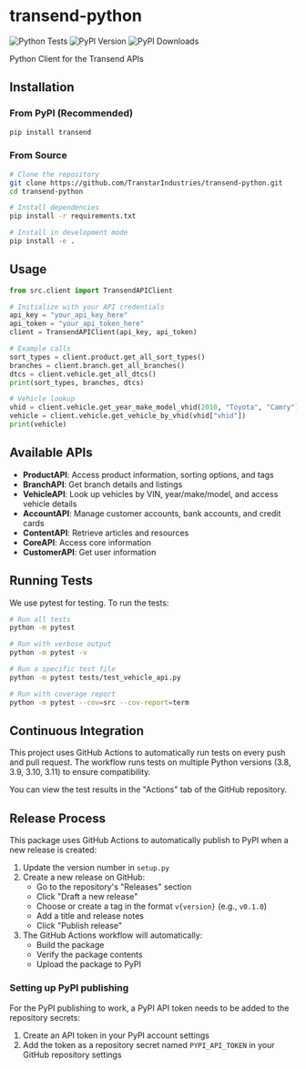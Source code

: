 # transend-python

![Python Tests](https://github.com/TranstarIndustries/transend-python/workflows/Python%20Tests/badge.svg)
![PyPI Version](https://img.shields.io/pypi/v/transend.svg)
![PyPI Downloads](https://img.shields.io/pypi/dm/transend.svg)

Python Client for the Transend APIs

## Installation

### From PyPI (Recommended)

```bash
pip install transend
```

### From Source

```bash
# Clone the repository
git clone https://github.com/TranstarIndustries/transend-python.git
cd transend-python

# Install dependencies
pip install -r requirements.txt

# Install in development mode
pip install -e .
```

## Usage

```python
from src.client import TransendAPIClient

# Initialize with your API credentials
api_key = "your_api_key_here"
api_token = "your_api_token_here"
client = TransendAPIClient(api_key, api_token)

# Example calls
sort_types = client.product.get_all_sort_types()
branches = client.branch.get_all_branches()
dtcs = client.vehicle.get_all_dtcs()
print(sort_types, branches, dtcs)

# Vehicle lookup
vhid = client.vehicle.get_year_make_model_vhid(2010, "Toyota", "Camry")
vehicle = client.vehicle.get_vehicle_by_vhid(vhid["vhid"])
print(vehicle)
```

## Available APIs

- **ProductAPI**: Access product information, sorting options, and tags
- **BranchAPI**: Get branch details and listings
- **VehicleAPI**: Look up vehicles by VIN, year/make/model, and access vehicle details
- **AccountAPI**: Manage customer accounts, bank accounts, and credit cards
- **ContentAPI**: Retrieve articles and resources
- **CoreAPI**: Access core information
- **CustomerAPI**: Get user information

## Running Tests

We use pytest for testing. To run the tests:

```bash
# Run all tests
python -m pytest

# Run with verbose output
python -m pytest -v

# Run a specific test file
python -m pytest tests/test_vehicle_api.py

# Run with coverage report
python -m pytest --cov=src --cov-report=term
```

## Continuous Integration

This project uses GitHub Actions to automatically run tests on every push and pull request.
The workflow runs tests on multiple Python versions (3.8, 3.9, 3.10, 3.11) to ensure compatibility.

You can view the test results in the "Actions" tab of the GitHub repository.

## Release Process

This package uses GitHub Actions to automatically publish to PyPI when a new release is created:

1. Update the version number in `setup.py`
2. Create a new release on GitHub:
   - Go to the repository's "Releases" section
   - Click "Draft a new release"
   - Choose or create a tag in the format `v{version}` (e.g., `v0.1.0`)
   - Add a title and release notes
   - Click "Publish release"
3. The GitHub Actions workflow will automatically:
   - Build the package
   - Verify the package contents
   - Upload the package to PyPI

### Setting up PyPI publishing

For the PyPI publishing to work, a PyPI API token needs to be added to the repository secrets:

1. Create an API token in your PyPI account settings
2. Add the token as a repository secret named `PYPI_API_TOKEN` in your GitHub repository settings
